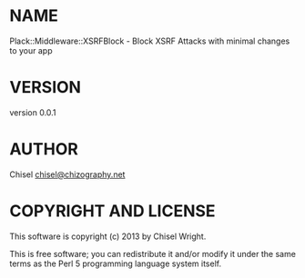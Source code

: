 # NAME

Plack::Middleware::XSRFBlock - Block XSRF Attacks with minimal changes to your app

# VERSION

version 0.0.1

# AUTHOR

Chisel <chisel@chizography.net>

# COPYRIGHT AND LICENSE

This software is copyright (c) 2013 by Chisel Wright.

This is free software; you can redistribute it and/or modify it under
the same terms as the Perl 5 programming language system itself.
